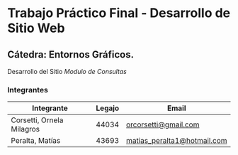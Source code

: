 # Trabajo Práctico Final - Desarrollo de Sitio Web
## Cátedra: Entornos Gráficos.

Desarrollo del Sitio _Modulo de Consultas_

### Integrantes
| Integrante | Legajo | Email |
| -----------|--------|---------|
| Corsetti, Ornela Milagros | 44034 | orcorsetti@gmail.com |
| Peralta, Matías | 43693 | matias_peralta1@hotmail.com |
